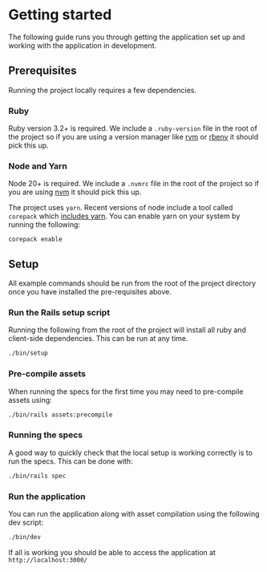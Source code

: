 # Getting started

The following guide runs you through getting the application set up and working with the application in development.

## Prerequisites

Running the project locally requires a few dependencies.

### Ruby

Ruby version 3.2+ is required. We include a `.ruby-version` file in the root of the project so if you are using a version manager like [rvm](https://rvm.io/) or [rbenv](https://github.com/rbenv/rbenv) it should pick this up.

### Node and Yarn

Node 20+ is required. We include a `.nvmrc` file in the root of the project so if you are using [nvm](https://github.com/nvm-sh/nvm) it should pick this up.

The project uses `yarn`. Recent versions of node include a tool called `corepack` which [includes yarn](https://nodejs.org/tr/blog/release/v14.19.0#corepack). You can enable yarn on your system by running the following:

```
corepack enable
```

## Setup

All example commands should be run from the root of the project directory once you have installed the pre-requisites above.

### Run the Rails setup script

Running the following from the root of the project will install all ruby and client-side dependencies. This can be run at any time.

```sh
./bin/setup
```

### Pre-compile assets

When running the specs for the first time you may need to pre-compile assets using:

```sh
./bin/rails assets:precompile
```

### Running the specs

A good way to quickly check that the local setup is working correctly is to run the specs. This can be done with:

```sh
./bin/rails spec
```

### Run the application

You can run the application along with asset compilation using the following dev script:

```sh
./bin/dev
```

If all is working you should be able to access the application at `http://localhost:3000/`
